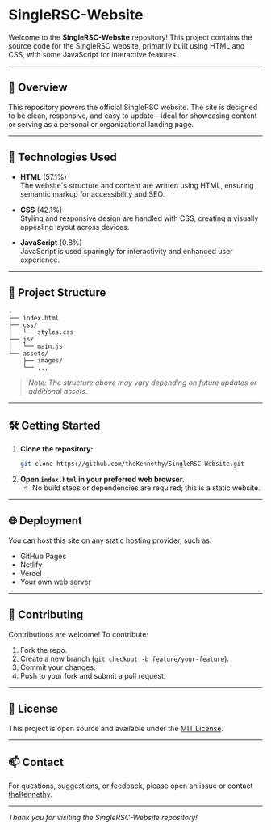 # SingleRSC-Website

Welcome to the **SingleRSC-Website** repository! This project contains the source code for the SingleRSC website, primarily built using HTML and CSS, with some JavaScript for interactive features.

---

## 📝 Overview

This repository powers the official SingleRSC website. The site is designed to be clean, responsive, and easy to update—ideal for showcasing content or serving as a personal or organizational landing page.

---

## 🚀 Technologies Used

- **HTML** (57.1%)  
  The website's structure and content are written using HTML, ensuring semantic markup for accessibility and SEO.

- **CSS** (42.1%)  
  Styling and responsive design are handled with CSS, creating a visually appealing layout across devices.

- **JavaScript** (0.8%)  
  JavaScript is used sparingly for interactivity and enhanced user experience.

---

## 📁 Project Structure

```
.
├── index.html
├── css/
│   └── styles.css
├── js/
│   └── main.js
└── assets/
    ├── images/
    └── ...
```
> *Note: The structure above may vary depending on future updates or additional assets.*

---

## 🛠️ Getting Started

1. **Clone the repository:**
   ```bash
   git clone https://github.com/theKennethy/SingleRSC-Website.git
   ```
2. **Open `index.html` in your preferred web browser.**
   - No build steps or dependencies are required; this is a static website.

---

## 🌐 Deployment

You can host this site on any static hosting provider, such as:
- GitHub Pages
- Netlify
- Vercel
- Your own web server

---

## 🤝 Contributing

Contributions are welcome! To contribute:

1. Fork the repo.
2. Create a new branch (`git checkout -b feature/your-feature`).
3. Commit your changes.
4. Push to your fork and submit a pull request.

---

## 📄 License

This project is open source and available under the [MIT License](LICENSE).

---

## 📫 Contact

For questions, suggestions, or feedback, please open an issue or contact [theKennethy](https://github.com/theKennethy).

---

*Thank you for visiting the SingleRSC-Website repository!*
